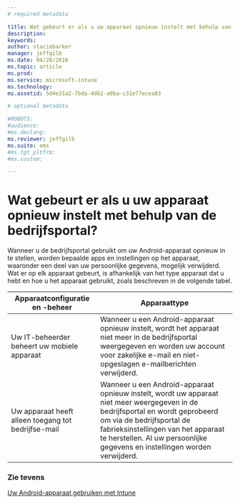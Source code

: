 ```yaml
---
# required metadata

title: Wat gebeurt er als u uw apparaat opnieuw instelt met behulp van de bedrijfsportal? | Microsoft Intune
description:
keywords:
author: staciebarker
manager: jeffgilb
ms.date: 04/28/2016
ms.topic: article
ms.prod:
ms.service: microsoft-intune
ms.technology:
ms.assetid: 5d4e31a2-7bda-4d62-a0ba-c31e77ecea03

# optional metadata

#ROBOTS:
#audience:
#ms.devlang:
ms.reviewer: jeffgilb
ms.suite: ems
#ms.tgt_pltfrm:
#ms.custom:

---
```



# Wat gebeurt er als u uw apparaat opnieuw instelt met behulp van de bedrijfsportal?

Wanneer u de bedrijfsportal gebruikt om uw Android-apparaat opnieuw in te stellen, worden bepaalde apps en instellingen op het apparaat, waaronder een deel van uw persoonlijke gegevens, mogelijk verwijderd. Wat er op elk apparaat gebeurt, is afhankelijk van het type apparaat dat u hebt en hoe u het apparaat gebruikt, zoals beschreven in de volgende tabel.

|Apparaatconfiguratie en -beheer|Apparaattype|
|---------------------------------------|---------------|
|Uw IT-beheerder beheert uw mobiele apparaat|Wanneer u een Android-apparaat opnieuw instelt, wordt het apparaat niet meer in de bedrijfsportal weergegeven en worden uw account voor zakelijke e-mail en niet-opgeslagen e-mailberichten verwijderd.|
|Uw apparaat heeft alleen toegang tot bedrijfse-mail|Wanneer u een Android-apparaat opnieuw instelt, wordt uw apparaat niet meer weergegeven in de bedrijfsportal en wordt geprobeerd om via de bedrijfsportal de fabrieksinstellingen van het apparaat te herstellen. Al uw persoonlijke gegevens en instellingen worden verwijderd.|

### Zie tevens
[Uw Android-apparaat gebruiken met Intune](using-your-android-device-with-intune.md)

<!--HONumber=May16_HO1-->



